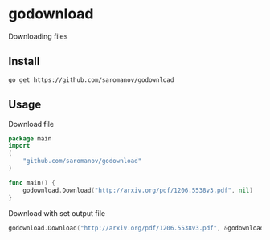 # godownload

Downloading files

## Install

``` 
go get https://github.com/saromanov/godownload
```

## Usage

Download file

```go
package main
import
(
	"github.com/saromanov/godownload"
)

func main() { 
    godownload.Download("http://arxiv.org/pdf/1206.5538v3.pdf", nil)
}

```

Download with set output file
```go
godownload.Download("http://arxiv.org/pdf/1206.5538v3.pdf", &godownload.Options{Outpath: "fun.pdf"})
```
